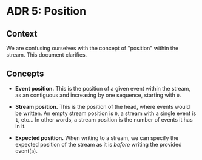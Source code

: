 # ADR 5: Position

## Context

We are confusing ourselves with the concept of "position" within the stream.
This document clarifies.

## Concepts

- **Event position.**
  This is the position of a given event within the stream, as an contiguous and increasing by one sequence,
  starting with `0`.

- **Stream position.**
  This is the position of the head, where events would be written. An empty stream
  position is `0`, a stream with a single event is `1`, etc... In other words, a stream position
  is the number of events it has in it.

- **Expected position.**
  When writing to a stream, we can specify the expected position of the stream as it is _before_ writing
  the provided event(s).
